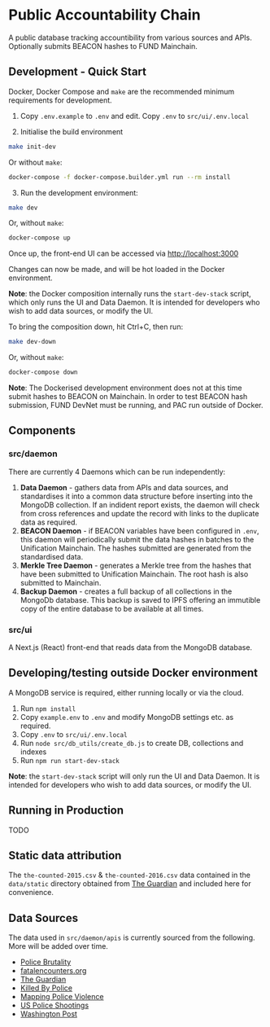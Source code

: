 # Public Accountability Chain

A public database tracking accountibility from various sources and APIs. Optionally submits BEACON hashes to
FUND Mainchain.

## Development - Quick Start

Docker, Docker Compose and `make` are the recommended minimum requirements for development.

1. Copy `.env.example` to `.env` and edit. Copy `.env` to `src/ui/.env.local`

2. Initialise the build environment

```bash 
make init-dev
```

Or without `make`:

```bash 
docker-compose -f docker-compose.builder.yml run --rm install
```

3. Run the development environment:

```bash 
make dev
```

Or, without `make`:

```bash 
docker-compose up
```

Once up, the front-end UI can be accessed via [http://localhost:3000](http://localhost:3000)

Changes can now be made, and will be hot loaded in the Docker environment.

**Note**: the Docker composition internally runs the `start-dev-stack` script,
which only runs the UI and Data Daemon. It is intended for developers who wish to 
add data sources, or modify the UI.

To bring the composition down, hit Ctrl+C, then run:

```bash 
make dev-down
```

Or, without `make`:

```bash 
docker-compose down
```

**Note**: The Dockerised development environment does not at this time submit hashes to BEACON on Mainchain.
In order to test BEACON hash submission, FUND DevNet must be running, and PAC run outside
of Docker.

## Components

### src/daemon

There are currently 4 Daemons which can be run independently:

1. **Data Daemon** - gathers data from APIs and data sources, and standardises it into a common
data structure before inserting into the MongoDB collection. If an indident report exists, the
daemon will check from cross references and update the record with links to the duplicate data
as required.
2. **BEACON Daemon** - if BEACON variables have been configured in `.env`, this daemon will
periodically submit the data hashes in batches to the Unification Mainchain. The hashes submitted
are generated from the standardised data.
3. **Merkle Tree Daemon** - generates a Merkle tree from the hashes that have been submitted to
Unification Mainchain. The root hash is also submitted to Mainchain.
4. **Backup Daemon** - creates a full backup of all collections in the MongoDb database. This backup
is saved to IPFS offering an immutible copy of the entire database to be
available at all times.

### src/ui

A Next.js (React) front-end that reads data from the MongoDB database.

## Developing/testing outside Docker environment

A MongoDB service is required, either running locally or via the cloud.

1. Run `npm install`
2. Copy `example.env` to `.env` and modify MongoDB settings etc. as required. 
3. Copy `.env` to `src/ui/.env.local`
4. Run `node src/db_utils/create_db.js` to create DB, collections and indexes
5. Run `npm run start-dev-stack`

**Note**: the `start-dev-stack` script will only run the UI and Data Daemon. It is intended
for developers who wish to add data sources, or modify the UI.

## Running in Production

TODO

## Static data attribution

The `the-counted-2015.csv` & `the-counted-2016.csv` data contained in the `data/static` 
directory obtained from [The Guardian](http://www.theguardian.com/thecounted)
and included here for convenience.

## Data Sources

The data used in `src/daemon/apis` is currently sourced from the following. More will be added over time.

- [Police Brutality](https://github.com/2020PB/police-brutality)
- [fatalencounters.org](https://fatalencounters.org)
- [The Guardian](https://www.theguardian.com/us-news/ng-interactive/2015/jun/01/about-the-counted)
- [Killed By Police](https://killedbypolice.net)
- [Mapping Police Violence](https://mappingpoliceviolence.org)
- [US Police Shootings](https://docs.google.com/spreadsheets/d/1cEGQ3eAFKpFBVq1k2mZIy5mBPxC6nBTJHzuSWtZQSVw)
- [Washington Post](https://raw.githubusercontent.com/washingtonpost/data-police-shootings/master/fatal-police-shootings-data.csv)
